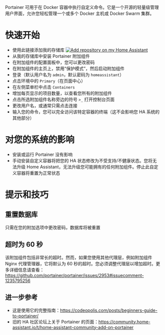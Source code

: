 Portainer 可用于在 Docker 容器中执行自定义命令。它是一个开源的轻量级管理用户界面，允许您轻松管理一个或多个 Docker 主机或 Docker Swarm 集群。

# 快速开始
- 使用此链接添加我的存储库
[![Add repository on my Home Assistant][repository-badge]][repository-url]
- 从我的存储库中安装 Portainer 附加组件
- 在附加组件的配置面板中，您可以更改密码
- 在附加组件的主页上，禁用“保护模式”，然后启动附加组件
- 登录（默认用户名为 `admin`，默认密码为 `homeassistant`）
- 点击环境中的 `Primary`（在页面中心）
- 在左侧菜单栏中点击 `Containers`
- 增加每页显示的项目数量，以查看您所有的附加组件
- 点击所选附加组件名称旁边的符号 `>_` 打开控制台页面
- 更改用户名，或通常只需点击连接
- 输入您的命令，您可以完全访问该特定容器的终端（这不会影响您 HA 系统的其他部分）

# 对您的系统的影响
- 安装或运行 Portainer 没有影响
- 手动安装自定义容器将把您的 HA 状态修改为不受支持/不健康状态。您将无法升级 Home Assistant，无法升级您可能拥有的任何附加组件。停止此自定义容器将重置为正常状态

# 提示和技巧

## 重置数据库
只需在您的附加选项中更改密码，数据库将被重置

## 超时为 60 秒
该附加组件包括非常长的超时。然而，如果您使用其他代理层，例如附加组件 Nginx 代理管理器，它将默认为 60 秒的超时。您必须调整代理层以增加超时。更多详细信息请查看： https://github.com/portainer/portainer/issues/2953#issuecomment-1235795256

## 进一步参考
- 这是使用它的完整指南：https://codeopolis.com/posts/beginners-guide-to-portainer/
- 旧的 HA 社区论坛上关于 Portainer 的页面：https://community.home-assistant.io/t/home-assistant-community-add-on-portainer

[repository-badge]: https://img.shields.io/badge/Add%20repository%20to%20my-Home%20Assistant-41BDF5?logo=home-assistant&style=for-the-badge
[repository-url]: https://my.home-assistant.io/redirect/supervisor_add_addon_repository/?repository_url=https%3A%2F%2Fgithub.com%2Falexbelgium%2Fhassio-addons